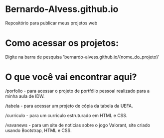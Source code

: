 # Bernardo-Alvess.github.io

Repositório para publicar meus projetos web

# Como acessar os projetos:

Digite na barra de pesquisa 'bernardo-alvess.github.io/{nome_do_projeto}'

# O que você vai encontrar aqui?

/porfolio - para acessar o projeto de portfólio pessoal realizado para a minha aula de IDW.

/tabela - para acessar um projeto de cópia da tabela da UEFA.

/curriculo - para um curriculo estruturado em HTML e CSS.

/vavanews - para um site de noticias sobre o jogo Valorant, site criado usando Bootstrap, HTML e CSS.

